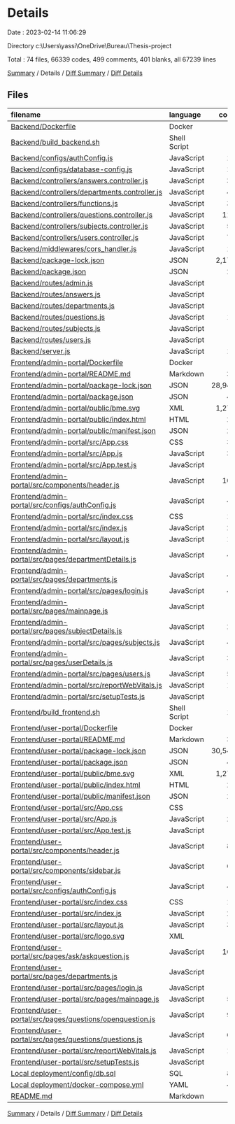 # Details

Date : 2023-02-14 11:06:29

Directory c:\\Users\\yassi\\OneDrive\\Bureau\\Thesis-project

Total : 74 files,  66339 codes, 499 comments, 401 blanks, all 67239 lines

[Summary](results.md) / Details / [Diff Summary](diff.md) / [Diff Details](diff-details.md)

## Files
| filename | language | code | comment | blank | total |
| :--- | :--- | ---: | ---: | ---: | ---: |
| [Backend/Dockerfile](/Backend/Dockerfile) | Docker | 7 | 0 | 1 | 8 |
| [Backend/build_backend.sh](/Backend/build_backend.sh) | Shell Script | 6 | 1 | 4 | 11 |
| [Backend/configs/authConfig.js](/Backend/configs/authConfig.js) | JavaScript | 17 | 2 | 2 | 21 |
| [Backend/configs/database-config.js](/Backend/configs/database-config.js) | JavaScript | 15 | 1 | 0 | 16 |
| [Backend/controllers/answers.controller.js](/Backend/controllers/answers.controller.js) | JavaScript | 32 | 21 | 10 | 63 |
| [Backend/controllers/departments.controller.js](/Backend/controllers/departments.controller.js) | JavaScript | 49 | 39 | 12 | 100 |
| [Backend/controllers/functions.js](/Backend/controllers/functions.js) | JavaScript | 32 | 18 | 10 | 60 |
| [Backend/controllers/questions.controller.js](/Backend/controllers/questions.controller.js) | JavaScript | 113 | 71 | 22 | 206 |
| [Backend/controllers/subjects.controller.js](/Backend/controllers/subjects.controller.js) | JavaScript | 55 | 46 | 12 | 113 |
| [Backend/controllers/users.controller.js](/Backend/controllers/users.controller.js) | JavaScript | 79 | 53 | 16 | 148 |
| [Backend/middlewares/cors_handler.js](/Backend/middlewares/cors_handler.js) | JavaScript | 11 | 4 | 2 | 17 |
| [Backend/package-lock.json](/Backend/package-lock.json) | JSON | 2,170 | 0 | 1 | 2,171 |
| [Backend/package.json](/Backend/package.json) | JSON | 23 | 0 | 1 | 24 |
| [Backend/routes/admin.js](/Backend/routes/admin.js) | JavaScript | 8 | 1 | 3 | 12 |
| [Backend/routes/answers.js](/Backend/routes/answers.js) | JavaScript | 6 | 8 | 10 | 24 |
| [Backend/routes/departments.js](/Backend/routes/departments.js) | JavaScript | 8 | 6 | 10 | 24 |
| [Backend/routes/questions.js](/Backend/routes/questions.js) | JavaScript | 11 | 8 | 16 | 35 |
| [Backend/routes/subjects.js](/Backend/routes/subjects.js) | JavaScript | 9 | 7 | 10 | 26 |
| [Backend/routes/users.js](/Backend/routes/users.js) | JavaScript | 9 | 6 | 11 | 26 |
| [Backend/server.js](/Backend/server.js) | JavaScript | 14 | 7 | 13 | 34 |
| [Frontend/admin-portal/Dockerfile](/Frontend/admin-portal/Dockerfile) | Docker | 7 | 0 | 1 | 8 |
| [Frontend/admin-portal/README.md](/Frontend/admin-portal/README.md) | Markdown | 38 | 0 | 33 | 71 |
| [Frontend/admin-portal/package-lock.json](/Frontend/admin-portal/package-lock.json) | JSON | 28,942 | 0 | 1 | 28,943 |
| [Frontend/admin-portal/package.json](/Frontend/admin-portal/package.json) | JSON | 45 | 0 | 1 | 46 |
| [Frontend/admin-portal/public/bme.svg](/Frontend/admin-portal/public/bme.svg) | XML | 1,271 | 0 | 0 | 1,271 |
| [Frontend/admin-portal/public/index.html](/Frontend/admin-portal/public/index.html) | HTML | 20 | 23 | 1 | 44 |
| [Frontend/admin-portal/public/manifest.json](/Frontend/admin-portal/public/manifest.json) | JSON | 25 | 0 | 1 | 26 |
| [Frontend/admin-portal/src/App.css](/Frontend/admin-portal/src/App.css) | CSS | 33 | 0 | 6 | 39 |
| [Frontend/admin-portal/src/App.js](/Frontend/admin-portal/src/App.js) | JavaScript | 30 | 0 | 3 | 33 |
| [Frontend/admin-portal/src/App.test.js](/Frontend/admin-portal/src/App.test.js) | JavaScript | 7 | 0 | 2 | 9 |
| [Frontend/admin-portal/src/components/header.js](/Frontend/admin-portal/src/components/header.js) | JavaScript | 104 | 2 | 2 | 108 |
| [Frontend/admin-portal/src/configs/authConfig.js](/Frontend/admin-portal/src/configs/authConfig.js) | JavaScript | 46 | 19 | 5 | 70 |
| [Frontend/admin-portal/src/index.css](/Frontend/admin-portal/src/index.css) | CSS | 12 | 0 | 2 | 14 |
| [Frontend/admin-portal/src/index.js](/Frontend/admin-portal/src/index.js) | JavaScript | 22 | 7 | 6 | 35 |
| [Frontend/admin-portal/src/layout.js](/Frontend/admin-portal/src/layout.js) | JavaScript | 12 | 0 | 2 | 14 |
| [Frontend/admin-portal/src/pages/departmentDetails.js](/Frontend/admin-portal/src/pages/departmentDetails.js) | JavaScript | 47 | 0 | 2 | 49 |
| [Frontend/admin-portal/src/pages/departments.js](/Frontend/admin-portal/src/pages/departments.js) | JavaScript | 43 | 0 | 3 | 46 |
| [Frontend/admin-portal/src/pages/login.js](/Frontend/admin-portal/src/pages/login.js) | JavaScript | 42 | 1 | 8 | 51 |
| [Frontend/admin-portal/src/pages/mainpage.js](/Frontend/admin-portal/src/pages/mainpage.js) | JavaScript | 9 | 0 | 1 | 10 |
| [Frontend/admin-portal/src/pages/subjectDetails.js](/Frontend/admin-portal/src/pages/subjectDetails.js) | JavaScript | 22 | 0 | 2 | 24 |
| [Frontend/admin-portal/src/pages/subjects.js](/Frontend/admin-portal/src/pages/subjects.js) | JavaScript | 45 | 0 | 4 | 49 |
| [Frontend/admin-portal/src/pages/userDetails.js](/Frontend/admin-portal/src/pages/userDetails.js) | JavaScript | 36 | 0 | 2 | 38 |
| [Frontend/admin-portal/src/pages/users.js](/Frontend/admin-portal/src/pages/users.js) | JavaScript | 51 | 0 | 3 | 54 |
| [Frontend/admin-portal/src/reportWebVitals.js](/Frontend/admin-portal/src/reportWebVitals.js) | JavaScript | 12 | 0 | 2 | 14 |
| [Frontend/admin-portal/src/setupTests.js](/Frontend/admin-portal/src/setupTests.js) | JavaScript | 1 | 4 | 1 | 6 |
| [Frontend/build_frontend.sh](/Frontend/build_frontend.sh) | Shell Script | 15 | 1 | 8 | 24 |
| [Frontend/user-portal/Dockerfile](/Frontend/user-portal/Dockerfile) | Docker | 7 | 0 | 1 | 8 |
| [Frontend/user-portal/README.md](/Frontend/user-portal/README.md) | Markdown | 38 | 0 | 33 | 71 |
| [Frontend/user-portal/package-lock.json](/Frontend/user-portal/package-lock.json) | JSON | 30,540 | 0 | 1 | 30,541 |
| [Frontend/user-portal/package.json](/Frontend/user-portal/package.json) | JSON | 47 | 0 | 1 | 48 |
| [Frontend/user-portal/public/bme.svg](/Frontend/user-portal/public/bme.svg) | XML | 1,271 | 0 | 0 | 1,271 |
| [Frontend/user-portal/public/index.html](/Frontend/user-portal/public/index.html) | HTML | 20 | 23 | 1 | 44 |
| [Frontend/user-portal/public/manifest.json](/Frontend/user-portal/public/manifest.json) | JSON | 25 | 0 | 1 | 26 |
| [Frontend/user-portal/src/App.css](/Frontend/user-portal/src/App.css) | CSS | 0 | 0 | 1 | 1 |
| [Frontend/user-portal/src/App.js](/Frontend/user-portal/src/App.js) | JavaScript | 27 | 0 | 2 | 29 |
| [Frontend/user-portal/src/App.test.js](/Frontend/user-portal/src/App.test.js) | JavaScript | 7 | 0 | 2 | 9 |
| [Frontend/user-portal/src/components/header.js](/Frontend/user-portal/src/components/header.js) | JavaScript | 89 | 2 | 3 | 94 |
| [Frontend/user-portal/src/components/sidebar.js](/Frontend/user-portal/src/components/sidebar.js) | JavaScript | 67 | 0 | 4 | 71 |
| [Frontend/user-portal/src/configs/authConfig.js](/Frontend/user-portal/src/configs/authConfig.js) | JavaScript | 46 | 19 | 5 | 70 |
| [Frontend/user-portal/src/index.css](/Frontend/user-portal/src/index.css) | CSS | 12 | 0 | 2 | 14 |
| [Frontend/user-portal/src/index.js](/Frontend/user-portal/src/index.js) | JavaScript | 22 | 7 | 6 | 35 |
| [Frontend/user-portal/src/layout.js](/Frontend/user-portal/src/layout.js) | JavaScript | 34 | 0 | 3 | 37 |
| [Frontend/user-portal/src/logo.svg](/Frontend/user-portal/src/logo.svg) | XML | 1 | 0 | 0 | 1 |
| [Frontend/user-portal/src/pages/ask/askquestion.js](/Frontend/user-portal/src/pages/ask/askquestion.js) | JavaScript | 109 | 0 | 3 | 112 |
| [Frontend/user-portal/src/pages/departments.js](/Frontend/user-portal/src/pages/departments.js) | JavaScript | 7 | 0 | 3 | 10 |
| [Frontend/user-portal/src/pages/login.js](/Frontend/user-portal/src/pages/login.js) | JavaScript | 0 | 0 | 1 | 1 |
| [Frontend/user-portal/src/pages/mainpage.js](/Frontend/user-portal/src/pages/mainpage.js) | JavaScript | 51 | 0 | 3 | 54 |
| [Frontend/user-portal/src/pages/questions/openquestion.js](/Frontend/user-portal/src/pages/questions/openquestion.js) | JavaScript | 96 | 0 | 3 | 99 |
| [Frontend/user-portal/src/pages/questions/questions.js](/Frontend/user-portal/src/pages/questions/questions.js) | JavaScript | 69 | 0 | 3 | 72 |
| [Frontend/user-portal/src/reportWebVitals.js](/Frontend/user-portal/src/reportWebVitals.js) | JavaScript | 12 | 0 | 2 | 14 |
| [Frontend/user-portal/src/setupTests.js](/Frontend/user-portal/src/setupTests.js) | JavaScript | 1 | 4 | 1 | 6 |
| [Local deployment/config/db.sql](/Local%20deployment/config/db.sql) | SQL | 84 | 88 | 44 | 216 |
| [Local deployment/docker-compose.yml](/Local%20deployment/docker-compose.yml) | YAML | 45 | 0 | 4 | 49 |
| [README.md](/README.md) | Markdown | 1 | 0 | 0 | 1 |

[Summary](results.md) / Details / [Diff Summary](diff.md) / [Diff Details](diff-details.md)